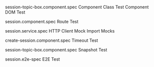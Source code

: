 session-topic-box.component.spec
	Component Class Test
	Component DOM Test

session.component.spec
	Route Test
	
session.service.spec
	HTTP Client Mock
	Import Mocks

create-session.component.spec
	Timeout Test

session-topic-box.component.spec
	Snapshot Test

session.e2e-spec
	E2E Test